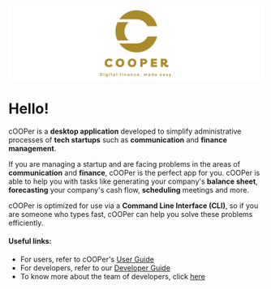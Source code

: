 ![cOOPer](userGuideImages/cooperLogo.png)

# Hello!
cOOPer is a **desktop application** developed to simplify administrative processes of **tech startups** 
such as **communication** and **finance management**. 

If you are managing a startup and are facing problems in the areas of **communication** and **finance**, cOOPer is the perfect 
app for you.
cOOPer is able to help you with tasks like generating your company's **balance sheet**, **forecasting**
your company's cash flow, **scheduling** meetings and more. 

cOOPer  is optimized for use via a **Command Line Interface (CLI)**, so if you are someone who types fast, 
cOOPer can help you solve these problems efficiently.

#### Useful links:
* For users, refer to cOOPer's [User Guide](UserGuide.md) 
* For developers, refer to our [Developer Guide](DeveloperGuide.md)
* To know more about the team of developers, click [here](AboutUs.md)
